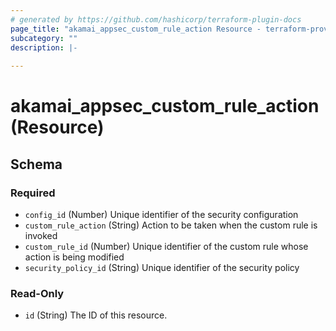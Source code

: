```yaml
---
# generated by https://github.com/hashicorp/terraform-plugin-docs
page_title: "akamai_appsec_custom_rule_action Resource - terraform-provider-akamai"
subcategory: ""
description: |-
  
---
```


# akamai_appsec_custom_rule_action (Resource)





<!-- schema generated by tfplugindocs -->
## Schema

### Required

- `config_id` (Number) Unique identifier of the security configuration
- `custom_rule_action` (String) Action to be taken when the custom rule is invoked
- `custom_rule_id` (Number) Unique identifier of the custom rule whose action is being modified
- `security_policy_id` (String) Unique identifier of the security policy

### Read-Only

- `id` (String) The ID of this resource.
